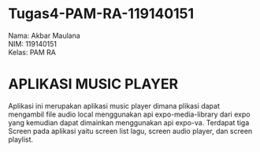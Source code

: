 # Tugas4-PAM-RA-119140151
Nama: Akbar Maulana<br>
NIM: 119140151<br>
Kelas: PAM RA
# APLIKASI MUSIC PLAYER
Aplikasi ini merupakan aplikasi music player dimana plikasi dapat mengambil file audio local menggunakan api expo-media-library dari expo yang kemudian dapat dimainkan menggunakan api expo-va. Terdapat tiga Screen pada aplikasi yaitu screen list lagu, screen audio player, dan screen playlist.

